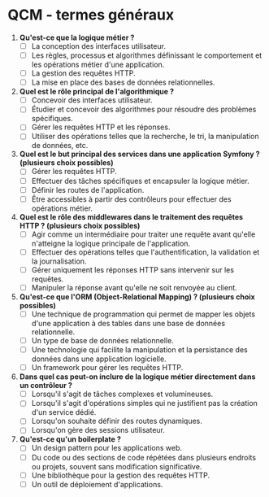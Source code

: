 # QCM - termes généraux

1. **Qu'est-ce que la logique métier ?**
   - [ ] La conception des interfaces utilisateur.
   - [ ] Les règles, processus et algorithmes définissant le comportement et les opérations métier d'une application.
   - [ ] La gestion des requêtes HTTP.
   - [ ] La mise en place des bases de données relationnelles.

2. **Quel est le rôle principal de l'algorithmique ?**
   - [ ] Concevoir des interfaces utilisateur.
   - [ ] Étudier et concevoir des algorithmes pour résoudre des problèmes spécifiques.
   - [ ] Gérer les requêtes HTTP et les réponses.
   - [ ] Utiliser des opérations telles que la recherche, le tri, la manipulation de données, etc.

3. **Quel est le but principal des services dans une application Symfony ? (plusieurs choix possibles)**
   - [ ] Gérer les requêtes HTTP.
   - [ ] Effectuer des tâches spécifiques et encapsuler la logique métier.
   - [ ] Définir les routes de l'application.
   - [ ] Être accessibles à partir des contrôleurs pour effectuer des opérations métier.

4. **Quel est le rôle des middlewares dans le traitement des requêtes HTTP ? (plusieurs choix possibles)**
   - [ ] Agir comme un intermédiaire pour traiter une requête avant qu'elle n'atteigne la logique principale de l'application.
   - [ ] Effectuer des opérations telles que l'authentification, la validation et la journalisation.
   - [ ] Gérer uniquement les réponses HTTP sans intervenir sur les requêtes.
   - [ ] Manipuler la réponse avant qu'elle ne soit renvoyée au client.

5. **Qu'est-ce que l'ORM (Object-Relational Mapping) ? (plusieurs choix possibles)**
   - [ ] Une technique de programmation qui permet de mapper les objets d'une application à des tables dans une base de données relationnelle.
   - [ ] Un type de base de données relationnelle.
   - [ ] Une technologie qui facilite la manipulation et la persistance des données dans une application logicielle.
   - [ ] Un framework pour gérer les requêtes HTTP.

6. **Dans quel cas peut-on inclure de la logique métier directement dans un contrôleur ?**
   - [ ] Lorsqu'il s'agit de tâches complexes et volumineuses.
   - [ ] Lorsqu'il s'agit d'opérations simples qui ne justifient pas la création d'un service dédié.
   - [ ] Lorsqu'on souhaite définir des routes dynamiques.
   - [ ] Lorsqu'on gère des sessions utilisateur.

7. **Qu'est-ce qu'un boilerplate ?**
   - [ ] Un design pattern pour les applications web.
   - [ ] Du code ou des sections de code répétées dans plusieurs endroits ou projets, souvent sans modification significative.
   - [ ] Une bibliothèque pour la gestion des requêtes HTTP.
   - [ ] Un outil de déploiement d'applications.
